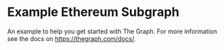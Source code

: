 # Example Ethereum Subgraph

An example to help you get started with The Graph. For more information see the docs on
https://thegraph.com/docs/.
